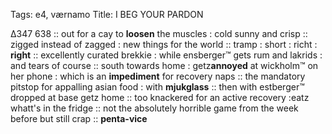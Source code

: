 Tags: e4, værnamo
Title: I BEG YOUR PARDON
  
Δ347 638 :: out for a cay to **loosen** the muscles : cold sunny and crisp :: zigged instead of zagged : new things for the world ::  tramp : short : richt : **right** :: excellently curated brekkie : while ensberger™ gets rum and lakrids : and tears of course :: south towards home : getz**annoyed** at wickholm™ on her phone : which is an **impediment** for recovery naps :: the mandatory pitstop for appalling asian food : with **mjukglass** :: then with estberger™ dropped at base getz home :: too knackered for an active recovery :eatz whatt's in the fridge :: not the absolutely horrible game from the week before but still crap :: **penta-vice**  
<!--stackedit_data:
eyJoaXN0b3J5IjpbNTA0NjgwMjEyXX0=
-->